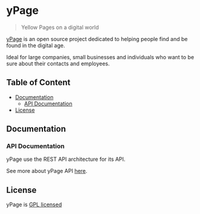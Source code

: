 # yPage
> Yellow Pages on a digital world

[yPage](https://ypage.com) is an open source project dedicated to helping people find and be found in the digital age.

Ideal for large companies, small businesses and individuals who want to be sure about their contacts and employees.
## Table of Content
- [Documentation](#documentation)
    - [API Documentation](#api-documentation)
- [License](#license)
## Documentation
### API Documentation
yPage use the REST API architecture for its API.

See more about yPage API [here](./doc).
## License
yPage is [GPL licensed](./LICENSE)
